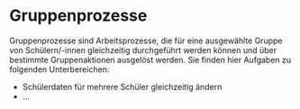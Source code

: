 # Gruppenprozesse

Gruppenprozesse sind Arbeitsprozesse, die für eine ausgewählte Gruppe von Schülern/-innen gleichzeitig durchgeführt werden können und über bestimmte Gruppenaktionen ausgelöst werden.
Sie finden hier Aufgaben zu folgenden Unterbereichen:
- Schülerdaten für mehrere Schüler gleichzeitig ändern
- ...


